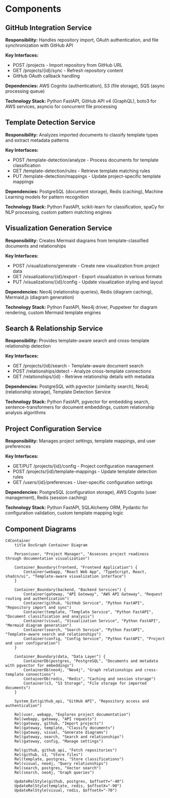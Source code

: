 # Components

## GitHub Integration Service
**Responsibility:** Handles repository import, OAuth authentication, and file synchronization with GitHub API

**Key Interfaces:**
- POST /projects - Import repository from GitHub URL
- GET /projects/{id}/sync - Refresh repository content
- GitHub OAuth callback handling

**Dependencies:** AWS Cognito (authentication), S3 (file storage), SQS (async processing queue)

**Technology Stack:** Python FastAPI, GitHub API v4 (GraphQL), boto3 for AWS services, asyncio for concurrent file processing

## Template Detection Service
**Responsibility:** Analyzes imported documents to classify template types and extract metadata patterns

**Key Interfaces:**
- POST /template-detection/analyze - Process documents for template classification
- GET /template-detection/rules - Retrieve template matching rules
- PUT /template-detection/mappings - Update project-specific template mappings

**Dependencies:** PostgreSQL (document storage), Redis (caching), Machine Learning models for pattern recognition

**Technology Stack:** Python FastAPI, scikit-learn for classification, spaCy for NLP processing, custom pattern matching engines

## Visualization Generation Service
**Responsibility:** Creates Mermaid diagrams from template-classified documents and relationships

**Key Interfaces:**
- POST /visualizations/generate - Create new visualization from project data
- GET /visualizations/{id}/export - Export visualization in various formats
- PUT /visualizations/{id}/config - Update visualization styling and layout

**Dependencies:** Neo4j (relationship queries), Redis (diagram caching), Mermaid.js (diagram generation)

**Technology Stack:** Python FastAPI, Neo4j driver, Puppeteer for diagram rendering, custom Mermaid template engines

## Search & Relationship Service
**Responsibility:** Provides template-aware search and cross-template relationship detection

**Key Interfaces:**
- GET /projects/{id}/search - Template-aware document search
- POST /relationships/detect - Analyze cross-template connections
- GET /relationships/{id} - Retrieve relationship details with metadata

**Dependencies:** PostgreSQL with pgvector (similarity search), Neo4j (relationship storage), Template Detection Service

**Technology Stack:** Python FastAPI, pgvector for embedding search, sentence-transformers for document embeddings, custom relationship analysis algorithms

## Project Configuration Service
**Responsibility:** Manages project settings, template mappings, and user preferences

**Key Interfaces:**
- GET/PUT /projects/{id}/config - Project configuration management
- POST /projects/{id}/template-mappings - Update template detection rules
- GET /users/{id}/preferences - User-specific configuration settings

**Dependencies:** PostgreSQL (configuration storage), AWS Cognito (user management), Redis (session caching)

**Technology Stack:** Python FastAPI, SQLAlchemy ORM, Pydantic for configuration validation, custom template mapping logic

## Component Diagrams

```mermaid
C4Container
    title DocGraph Container Diagram

    Person(user, "Project Manager", "Assesses project readiness through documentation visualization")

    Container_Boundary(frontend, "Frontend Application") {
        Container(webapp, "React Web App", "TypeScript, React, shadcn/ui", "Template-aware visualization interface")
    }

    Container_Boundary(backend, "Backend Services") {
        Container(gateway, "API Gateway", "AWS API Gateway", "Request routing and authentication")
        Container(github, "GitHub Service", "Python FastAPI", "Repository import and sync")
        Container(template, "Template Service", "Python FastAPI", "Document classification and analysis")
        Container(visual, "Visualization Service", "Python FastAPI", "Mermaid diagram generation")
        Container(search, "Search Service", "Python FastAPI", "Template-aware search and relationships")
        Container(config, "Config Service", "Python FastAPI", "Project and user configuration")
    }

    Container_Boundary(data, "Data Layer") {
        ContainerDb(postgres, "PostgreSQL", "Documents and metadata with pgvector for embeddings")
        ContainerDb(neo4j, "Neo4j", "Graph relationships and cross-template connections")
        ContainerDb(redis, "Redis", "Caching and session storage")
        Container(s3, "S3 Storage", "File storage for imported documents")
    }

    System_Ext(github_api, "GitHub API", "Repository access and authentication")

    Rel(user, webapp, "Explores project documentation")
    Rel(webapp, gateway, "API requests")
    Rel(gateway, github, "Import projects")
    Rel(gateway, template, "Classify documents")
    Rel(gateway, visual, "Generate diagrams")
    Rel(gateway, search, "Search and relationships")
    Rel(gateway, config, "Manage settings")

    Rel(github, github_api, "Fetch repositories")
    Rel(github, s3, "Store files")
    Rel(template, postgres, "Store classifications")
    Rel(visual, neo4j, "Query relationships")
    Rel(search, postgres, "Vector search")
    Rel(search, neo4j, "Graph queries")

    UpdateRelStyle(github, postgres, $offsetY="-40")
    UpdateRelStyle(template, redis, $offsetX="-90")
    UpdateRelStyle(visual, redis, $offsetX="-70")
```
